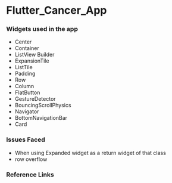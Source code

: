 # Flutter_Cancer_App

### Widgets used in the app
* Center
* Container
* ListView Builder
* ExpansionTile 
* ListTile
* Padding 
* Row
* Column
* FlatButton
* GestureDetector 
* BouncingScrollPhysics
* Navigator 
* BottomNavigationBar
* Card


### Issues Faced 
* When using Expanded widget as a return widget of that class
* row overflow
### Reference Links 
